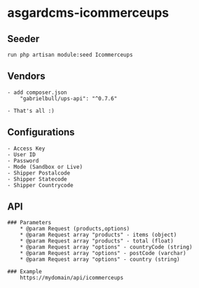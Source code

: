 # asgardcms-icommerceups

## Seeder

    run php artisan module:seed Icommerceups

## Vendors

    - add composer.json 
        "gabrielbull/ups-api": "^0.7.6"

    - That's all :)
    

## Configurations

    - Access Key
    - User ID
    - Password
    - Mode (Sandbox or Live)
    - Shipper Postalcode
    - Shipper Statecode
    - Shipper Countrycode

## API
    
    ### Parameters
        * @param Request (products,options)
        * @param Request array "products" - items (object) 
        * @param Request array "products" - total (float)
        * @param Request array "options" - countryCode (string)
        * @param Request array "options" - postCode (varchar)
        * @param Request array "options" - country (string)

    ### Example
        https://mydomain/api/icommerceups
